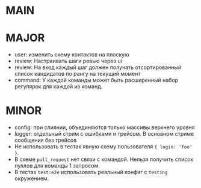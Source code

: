 # MAIN

# MAJOR
* user: изменить схему контактов на плоскую
* review: Настраивать шаги ревью через ui
* review: На вход каждый шаг должен получать отсортированный список кандидатов по рангу на текущий момент
* command: У каждой команды может быть расширенный набор регулярок для каждой из команд.

# MINOR
* config: при слиянии, объединяются только массивы верхнего уровня
* logger: отдельный стрим с ошибками и трейсом. В основном стриме сообщения без трейсов
* Не использовать в тестах явную схему пользователя `{ login: 'foo' }`.
* В схеме `pull_request` нет связи с командой. Нельзя получить список пуллов для команды 1 запросом.
* В тестах `test:e2e` использовать реальный конфиг c `testing` окружением.

